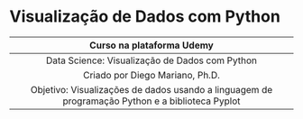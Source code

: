# Visualização de Dados com Python
| Curso na plataforma Udemy |
|:---:|
| Data Science: Visualização de Dados com Python |
| Criado por Diego Mariano, Ph.D. |
| Objetivo: Visualizações de dados usando a linguagem de programação Python e a biblioteca Pyplot |
